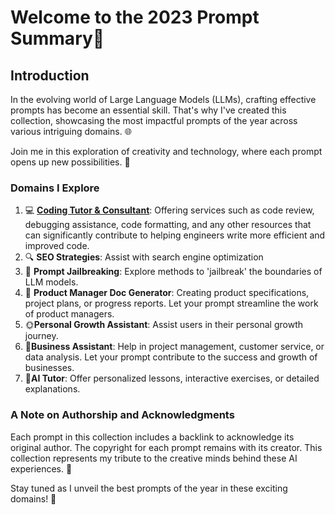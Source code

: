 # Welcome to the 2023 Prompt Summary🌟
## Introduction

In the evolving world of Large Language Models (LLMs), crafting effective prompts has become an essential skill. That's why I've created this collection, showcasing the most impactful prompts of the year across various intriguing domains. 🌐

Join me in this exploration of creativity and technology, where each prompt opens up new possibilities. 🚀

### Domains I Explore

1. 💻 **[Coding Tutor & Consultant](https://github.com/HarvinloveaAI/NewYearPrompt/blob/main/Coding%20Tutor%20%26%20Consultant.md)**: Offering services such as code review, debugging assistance, code formatting, and any other resources that can significantly contribute to helping engineers write more efficient and improved code.
2. 🔍 **SEO Strategies**: Assist with search engine optimization
3. 👺 **Prompt Jailbreaking**: Explore methods to 'jailbreak' the boundaries of LLM models. 
4. 🎉 **Product Manager Doc Generator**: Creating product specifications, project plans, or progress reports. Let your prompt streamline the work of product managers.
5. 🌞**Personal Growth Assistant**: Assist users in their personal growth journey. 
6. 📜**Business Assistant**: Help in project management, customer service, or data analysis. Let your prompt contribute to the success and growth of businesses.
7. 🌟**AI Tutor**: Offer personalized lessons, interactive exercises, or detailed explanations. 

### A Note on Authorship and Acknowledgments

Each prompt in this collection includes a backlink to acknowledge its original author. The copyright for each prompt remains with its creator. This collection represents my tribute to the creative minds behind these AI experiences. 📝

Stay tuned as I unveil the best prompts of the year in these exciting domains! 🌟
